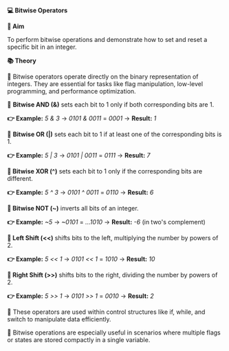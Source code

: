 **💻 Bitwise Operators**

**🎯 Aim**

To perform bitwise operations and demonstrate how to set and reset a specific bit in an integer.

**📚 Theory**

🔹 Bitwise operators operate directly on the binary representation of integers. They are essential for tasks like flag manipulation, low-level programming, and performance optimization.

🔹 **Bitwise AND (&)** sets each bit to 1 only if both corresponding bits are 1.

**👉 Example:** _5 & 3_ → _0101 & 0011_ = _0001_ → **Result:** _1_

🔹 **Bitwise OR (|)** sets each bit to 1 if at least one of the corresponding bits is 1.

**👉 Example:** _5 | 3_ → _0101 | 0011_ = _0111_ → **Result:** _7_

**🔹 Bitwise XOR (^)** sets each bit to 1 only if the corresponding bits are different.

**👉 Example:** _5 ^ 3_ → _0101 ^ 0011_ = _0110_ → **Result:** _6_

**🔹 Bitwise NOT (~)** inverts all bits of an integer.

**👉 Example:** _~5_ → _~0101_ = _...1010_ → **Result:** _-6_ (in two's complement)

**🔹 Left Shift (<<)** shifts bits to the left, multiplying the number by powers of 2.

**👉 Example:** _5 << 1_ → _0101 << 1_ = _1010_ → **Result:** _10_

**🔹 Right Shift (>>)** shifts bits to the right, dividing the number by powers of 2.

**👉 Example:** _5 >> 1_ → _0101 >> 1_ = _0010_ → **Result:** _2_

🔹 These operators are used within control structures like if, while, and switch to manipulate data efficiently.

🔹 Bitwise operations are especially useful in scenarios where multiple flags or states are stored compactly in a single variable.
